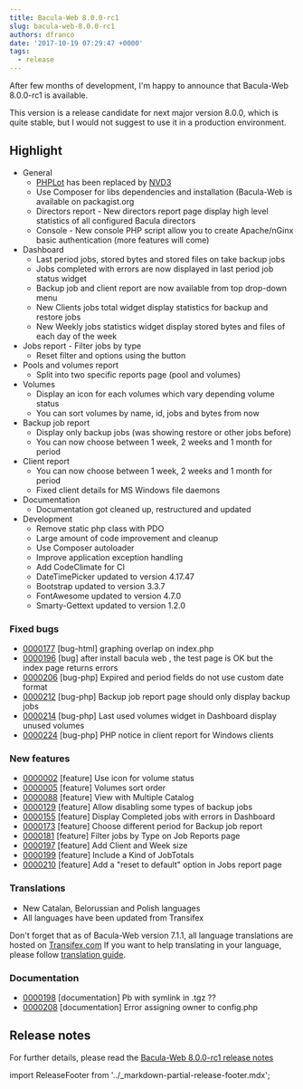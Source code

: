 ```yaml
---
title: Bacula-Web 8.0.0-rc1
slug: bacula-web-8.0.0-rc1
authors: dfranco
date: '2017-10-19 07:29:47 +0000'
tags:
  - release
---
```

After few months of development, I'm happy to announce that Bacula-Web 8.0.0-rc1 is available.

<!--truncate-->

This version is a release candidate for next major version 8.0.0, which is quite stable, but I would not suggest to use it in a production environment.

## Highlight

* General
  * [PHPLot](http://phplot.org/) has been replaced by [NVD3](http://nvd3.org/)
  * Use Composer for libs dependencies and installation (Bacula-Web is available on packagist.org
  * Directors report - New directors report page display high level statistics of all configured Bacula directors
  * Console - New console PHP script allow you to create Apache/nGinx basic authentication (more features will come)
* Dashboard
  * Last period jobs, stored bytes and stored files on take backup jobs
  * Jobs completed with errors are now displayed in last period job status widget
  * Backup job and client report are now available from top drop-down menu
  * New Clients jobs total widget display statistics for backup and restore jobs
  * New Weekly jobs statistics widget display stored bytes and files of each day of the week
* Jobs report - Filter jobs by type
  * Reset filter and options using the button
* Pools and volumes report
  * Split into two specific reports page (pool and volumes)
* Volumes
  * Display an icon for each volumes which vary depending volume status
  * You can sort volumes by name, id, jobs and bytes from now
* Backup job report
  * Display only backup jobs (was showing restore or other jobs before)
  * You can now choose between 1 week, 2 weeks and 1 month for period
* Client report
  * You can now choose between 1 week, 2 weeks and 1 month for period
  * Fixed client details for MS Windows file daemons
* Documentation
  * Documentation got cleaned up, restructured and updated
* Development
  * Remove static php class with PDO
  * Large amount of code improvement and cleanup
  * Use Composer autoloader
  * Improve application exception handling
  * Add CodeClimate for CI
  * DateTimePicker updated to version 4.17.47
  * Bootstrap updated to version 3.3.7
  * FontAwesome updated to version 4.7.0
  * Smarty-Gettext updated to version 1.2.0

### Fixed bugs

* [0000177](http://bugs.bacula-web.org/view.php?id=177) \[bug-html\] graphing overlap on index.php
* [0000196](http://bugs.bacula-web.org/view.php?id=196) \[bug\] after install bacula web , the test page is OK but the index page returns errors
* [0000206](http://bugs.bacula-web.org/view.php?id=206) \[bug-php\] Expired and period fields do not use custom date format
* [0000212](http://bugs.bacula-web.org/view.php?id=212) \[bug-php\] Backup job report page should only display backup jobs
* [0000214](http://bugs.bacula-web.org/view.php?id=214) \[bug-php\] Last used volumes widget in Dashboard display unused volumes
* [0000224](http://bugs.bacula-web.org/view.php?id=224) \[bug-php\] PHP notice in client report for Windows clients

### New features

* [0000002](http://bugs.bacula-web.org/view.php?id=2) \[feature\] Use icon for volume status
* [0000005](http://bugs.bacula-web.org/view.php?id=5) \[feature\] Volumes sort order
* [0000088](http://bugs.bacula-web.org/view.php?id=88) \[feature\] View with Multiple Catalog
* [0000129](http://bugs.bacula-web.org/view.php?id=129) \[feature\] Allow disabling some types of backup jobs
* [0000155](http://bugs.bacula-web.org/view.php?id=155) \[feature\] Display Completed jobs with errors in Dashboard
* [0000173](http://bugs.bacula-web.org/view.php?id=173) \[feature\] Choose different period for Backup job report
* [0000181](http://bugs.bacula-web.org/view.php?id=181) \[feature\] Filter jobs by Type on Job Reports page
* [0000197](http://bugs.bacula-web.org/view.php?id=197) \[feature\] Add Client and Week size
* [0000199](http://bugs.bacula-web.org/view.php?id=199) \[feature\] Include a Kind of JobTotals
* [0000210](http://bugs.bacula-web.org/view.php?id=210) \[feature\] Add a "reset to default" option in Jobs report page

### Translations

* New Catalan, Belorussian and Polish languages
* All languages have been updated from Transifex

Don't forget that as of Bacula-Web version 7.1.1, all language translations are hosted on [Transifex.com](https://www.transifex.com/)
If you want to help translating in your language, please follow [translation guide](https://www.bacula-web.org/docs/contribute/translations).

### Documentation

* [0000198](http://bugs.bacula-web.org/view.php?id=198) \[documentation\] Pb with symlink in .tgz ??
* [0000208](http://bugs.bacula-web.org/view.php?id=208) \[documentation\] Error assigning owner to config.php

## Release notes

For further details, please read the [Bacula-Web 8.0.0-rc1 release notes](https://github.com/bacula-web/bacula-web/releases/tag/v8.0.0-rc.1)

import ReleaseFooter from '../_markdown-partial-release-footer.mdx';

<ReleaseFooter />
